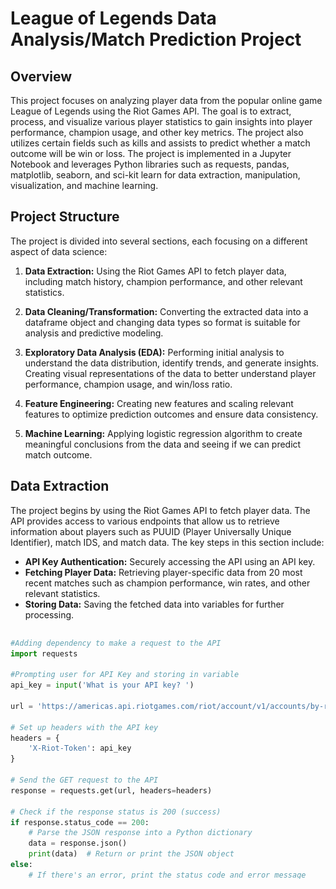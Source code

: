 # League of Legends Data Analysis/Match Prediction Project 
## Overview
This project focuses on analyzing player data from the popular online game League of Legends using the Riot Games API. The goal is to extract, process, and visualize various player statistics to gain insights into player performance, champion usage, and other key metrics. The project also utilizes certain fields such as kills and assists to predict whether a match outcome will be win or loss. The project is implemented in a Jupyter Notebook and leverages Python libraries such as requests, pandas, matplotlib, seaborn, and sci-kit learn for data extraction, manipulation, visualization, and machine learning.

## Project Structure
The project is divided into several sections, each focusing on a different aspect of data science:

1. **Data Extraction:** Using the Riot Games API to fetch player data, including match history, champion performance, and other relevant statistics.

2. **Data Cleaning/Transformation:** Converting the extracted data into a dataframe object and changing data types so format is suitable for analysis and predictive modeling.

3. **Exploratory Data Analysis (EDA):** Performing initial analysis to understand the data distribution, identify trends, and generate insights. Creating visual representations of the data to better understand player performance, champion usage, and win/loss ratio. 

4. **Feature Engineering:** Creating new features and scaling relevant features to optimize prediction outcomes and ensure data consistency. 
   
5. **Machine Learning:** Applying logistic regression algorithm to create meaningful conclusions from the data and seeing if we can predict match outcome.

## Data Extraction
The project begins by using the Riot Games API to fetch player data. The API provides access to various endpoints that allow us to retrieve information about players such as PUUID (Player Universally Unique Identifier), match IDS, and match data. The key steps in this section include:

- **API Key Authentication:** Securely accessing the API using an API key.
- **Fetching Player Data:** Retrieving player-specific data from 20 most recent matches such as champion performance, win rates, and other relevant statistics.
- **Storing Data:** Saving the fetched data into variables for further processing.

<div style="max-height: 400px; overflow-y: auto;">
    
```python
#Adding dependency to make a request to the API 
import requests

#Prompting user for API Key and storing in variable 
api_key = input('What is your API key? ')

url = 'https://americas.api.riotgames.com/riot/account/v1/accounts/by-riot-id/Phant%C3%B3m/NA1'

# Set up headers with the API key
headers = {
    'X-Riot-Token': api_key
}
    
# Send the GET request to the API
response = requests.get(url, headers=headers)

# Check if the response status is 200 (success)
if response.status_code == 200:
    # Parse the JSON response into a Python dictionary
    data = response.json()
    print(data)  # Return or print the JSON object
else:
    # If there's an error, print the status code and error message
    print(f"Error: {response.status_code} - {response.text}")

data
```
This data variable stores the PUUID (Player Universally Unique Identifier), which is then used to retrieve 20 match IDs, followed by their corresponding match data.

### Functions
When building our project, we may need to collect extensive player data. To streamline this process and improve code reusability, we can create functions that make the code more manageable. I begin by converting some API calls into functions, enhancing both efficiency and readability. These functions include:

(API Key is a default parameter to use every function as it is necessary for making public calls to the Riot API)

**Function #1 allows us to get the PUUID by passing Summoner Name, Tagline, and Region**

<div style="max-height: 400px; overflow-y: auto;">
    
```python
#This function returns puuid by using summoner name, player tagline, and region as parameters
def get_puuid(summoner_name, tagline, region, api_key):
    api_url = (
        f'https://'+ region + '.api.riotgames.com/riot/account/v1/accounts/by-riot-id/' 
        + summoner_name +'/' + tagline + '?api_key=' + api_key)
    print(f'Requesting API URL: {api_url}')
    ##API Request
    resp = requests.get(api_url)
    
    ##If statement for successful request otherwise prints status message
    if resp.status_code == 200:
        player_info = resp.json()
        puuid = player_info['puuid']
        return puuid
    else:
        print(f'Error:{resp.status_code}, {resp.text}')
        return None

#Calling function to get desired puuid
get_puuid('Phantóm', 'NA1', 'americas', api_key)
```
<br><br>
**Function #2 allows us to get the 20 recent Match IDS by passing PUUID and Region**

<div style="max-height: 400px; overflow-y: auto;">
    
```python
#This function returns 20 most recent matches by using the respective puuid and region
def get_matches(puuid, region, api_key):
    api_url = (f'https://' + region + '.api.riotgames.com/lol/match/v5/matches/by-puuid/' 
               + puuid + '/ids?start=0&count=20' + '&api_key=' + api_key)
    print(f'Requesting API URL: {api_url}')
    
    ##API Request
    resp = requests.get(api_url)

    ##If statement for successful request otherwise prints status message
    if resp.status_code == 200:
        match_ids = resp.json()
        return match_ids
    else:
        print(f'Error Received: {resp.status_code}', {resp.text})
        return None

#Calling function to get 20 most recent match IDS for specified user
get_matches('jq_A-Q1qsDMSLr7KbONxw_JBVPdGJq6hxcIgZq2GHynjwJyuKF45IGTAoFJmpPPo-36Fpm4qtl4BNQ', 'americas', api_key)
```
<br><br>
**Function #3 allows us to get the match data by passing Match ID and Region**

<div style="max-height: 400px; overflow-y: auto;">
    
```python
#Function to get all match data by using match id and region parameters
def get_match_data(match_id, region, api_key):
    api_url = (f'https://{region}.api.riotgames.com/lol/match/v5/matches/{match_id}?api_key={api_key}')
    
    ##API Request
    resp = requests.get(api_url)

    ##If statement for successful request otherwise prints status message
    if resp.status_code == 200:
        match_data = resp.json()
        return match_data
    else:
        print(f'Error Received: {resp.status_code}', {resp.text})
        return None
    
#Calling function to get all match data for a specified match id
get_match_data('NA1_5194605614', 'americas', api_key)
```
<br><br>
**Function #4 allows us to get the specific player data by passing Match Data and PUUID.**

<div style="max-height: 400px; overflow-y: auto;">
    
```python
#Retrieves the player data in JSON format by using match data and puuid.
#Intended to be used specifically for next function and not be called individually
def find_player_data(match_data, puuid):

    # Iterate over the participants in the match data
    for participant in match_data.get("info", {}).get("participants", []):
        if participant.get("puuid") == puuid:
            return participant  # Return the matching participant's data
    return None
```
<br><br>
**Function #5 is the final function, combining the previous two functions to retrieve player data. To obtain data for the last 20 matches, we use a for-loop to iterate through the list of match IDs, extracting the relevant data and storing it in a pandas DataFrame. This process returns a structured dataset with 20 rows, each representing a match, and columns defined within the function.**

<div style="max-height: 400px; overflow-y: auto;">
    
```python
#Add dependency to convert data object into dataframe
import pandas as pd

##Cumulative function to get specific python list attributes for specified player data
def retrieve_all_data(puuid, region, api_key):
    
    ##Initializing dictionary called data so values can be appended
    data = {
        'champion': [],
        'kills': [],
        'deaths': [],
        'assists': [],
        'killing_sprees': [],
        'gold': [],
        'damage_dealt': [],
        'win': [],
        'Playtime (s)': []
    }

    ##Giving list of match ids for data to be extracted
    match_ids = ['NA1_5213549587',
'NA1_5213520491',
 'NA1_5212794969',
 'NA1_5212771073',
 'NA1_5210032454',
 'NA1_5210025036',
 'NA1_5210011121',
 'NA1_5209989228',
 'NA1_5207701701',
 'NA1_5207685142',
 'NA1_5205761116',
 'NA1_5205737558',
 'NA1_5194644149',
 'NA1_5194626272',
 'NA1_5194605614',
 'NA1_5187419555',
 'NA1_5187394878',
 'NA1_5187367363',
 'NA1_5187344821',
 'NA1_5186325149']

    ##For loop so below functions can run for each match id 
    for match_id in match_ids: 
        # run the two functions to get the player data from the match ID
        match_data = get_match_data(match_id, region, api_key)
        player_data = find_player_data(match_data, puuid)
        champion = (player_data['championName'])
        k = (player_data['kills'])
        a = (player_data['assists'])
        d = (player_data['deaths'])
        killing_sprees = (player_data['killingSprees'])
        gold = (player_data['goldEarned'])
        damage = (player_data['totalDamageDealt'])
        victory = (player_data['win'])
        playtime = (player_data['timePlayed'])

        ##Appending values to data dictionary object
        data['champion'].append(champion)
        data['kills'].append(k)
        data['deaths'].append(d)
        data['assists'].append(a)
        data['killing_sprees'].append(killing_sprees)
        data['gold'].append(gold)
        data['damage_dealt'].append(damage)
        data['win'].append(victory)
        data['Playtime (s)'].append(playtime)

    ##Converting data dictionary to dataframe object for analysis/manipulation
    df = pd.DataFrame(data)

    df['win'] = df['win'].astype(int) # change this column from boolean (True/False) to be integers (1/0)
    
    return df
```
<br><br>
Function is called to return DataFrame.
<div style="max-height: 400px; overflow-y: auto;">
    
```python
#Looking at df to understand table structure and data
df = retrieve_all_data('jq_A-Q1qsDMSLr7KbONxw_JBVPdGJq6hxcIgZq2GHynjwJyuKF45IGTAoFJmpPPo-36Fpm4qtl4BNQ', 'americas', api_key)

df
```

<img src="https://github.com/NikhilInampudi/LeagueOfLegends-Analysis/blob/de38b0ac20ebb70706426e4c3765406008def021/League%20Of%20Legends%20Dataframe.png" width="700" height="600" />

<br><br>
*Interesting Note:*
Form of Pre-Processing was done in the function when converting the Python dictionary into a Dataframe.
<div style="max-height: 400px; overflow-y: auto;">
    
```python
##Converting data dictionary to dataframe object for analysis/manipulation
    df = pd.DataFrame(data)

    df['win'] = df['win'].astype(int) # change this column from boolean (True/False) to be integers (1/0)
    
    return df
```





